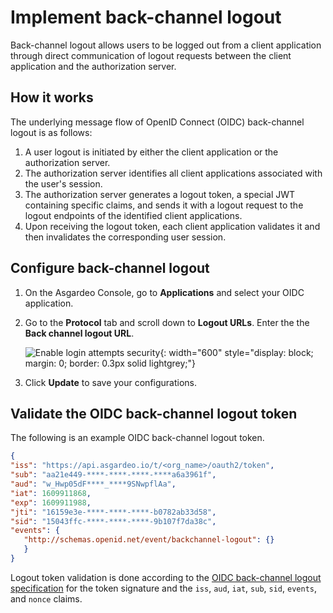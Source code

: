 # Implement back-channel logout

Back-channel logout allows users to be logged out from a client application through direct communication of logout requests between the client application and the authorization server.

## How it works

The underlying message flow of OpenID Connect (OIDC) back-channel logout is as follows:

1. A user logout is initiated by either the client application or the authorization server.
2. The authorization server identifies all client applications associated with the user's session.
3. The authorization server generates a logout token, a special JWT containing specific claims, and sends it with a logout request to the logout endpoints of the identified client applications.
4. Upon receiving the logout token, each client application validates it and then invalidates the corresponding user session.

## Configure back-channel logout

1. On the Asgardeo Console, go to **Applications** and select your OIDC application.

2. Go to the **Protocol** tab and scroll down to **Logout URLs**. Enter the the **Back channel logout URL**.

    ![Enable login attempts security]({{base_path}}/assets/img/guides/authentication/add-back-channel-logout.png){: width="600" style="display: block; margin: 0; border: 0.3px solid lightgrey;"}

3. Click **Update** to save your configurations.

## Validate the OIDC back-channel logout token

The following is an example OIDC back-channel logout token.

``` json
{
"iss": "https://api.asgardeo.io/t/<org_name>/oauth2/token",
"sub": "aa21e449-****-****-****-****a6a3961f",
"aud": "w_Hwp05dF****_****9SNwpflAa",
"iat": 1609911868,
"exp": 1609911988,
"jti": "16159e3e-****-****-****-b0782ab33d58",
"sid": "15043ffc-****-****-****-9b107f7da38c",
"events": {
   "http://schemas.openid.net/event/backchannel-logout": {}
   }
}
```

Logout token validation is done according to the [OIDC back-channel logout specification](https://openid.net/specs/openid-connect-backchannel-1_0.html#Validation) for the token signature and the `iss`, `aud`, `iat`, `sub`, `sid`, `events`, and `nonce` claims.
